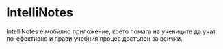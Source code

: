 # IntelliNotes
IntelliNotes е мобилно приложение, което помага на учениците да учат по-ефективно и прави учебния процес достъпен за всички.
